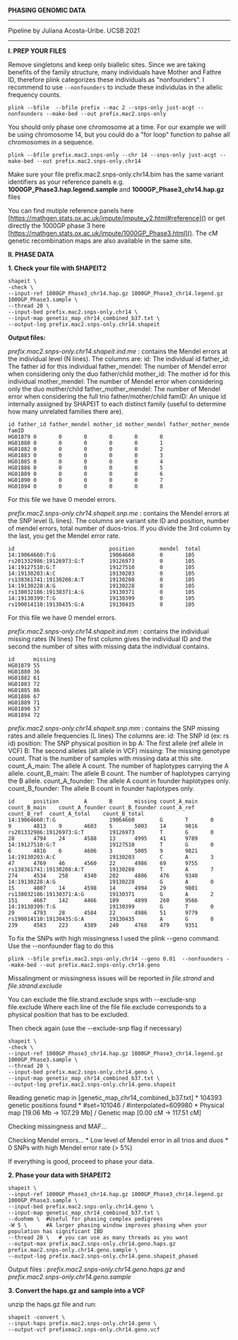 **PHASING GENOMIC DATA**

___
Pipeline by Juliana Acosta-Uribe. UCSB 2021
___

**I. PREP YOUR FILES**

Remove singletons and keep only biallelic sites.
Since we are taking benefits of the family structure, many individuals have Mother and Fathre ID, therefore plink categorizes these individuals as "nonfounders". I recommend to use ``--nonfounders`` to include these individulas in the allelic frequency counts.

```
plink --bfile  --bfile prefix --mac 2 --snps-only just-acgt --nonfounders --make-bed --out prefix.mac2.snps-only
```

You should only phase one chromosome at a time. For our example we will be using chromosome 14, but you could do a "for loop" function to pahse all chromosomes in a sequence.

```
plink --bfile prefix.mac2.snps-only --chr 14 --snps-only just-acgt --make-bed --out prefix.mac2.snps-only.chr14
```

Make sure your file prefix.mac2.snps-only.chr14.bim has the same variant identifiers as your reference panels e.g. **1000GP\_Phase3.hap.legend.sample** and **1000GP\_Phase3_chr14.hap.gz**  files

You can find mutiple reference panels here [https://mathgen.stats.ox.ac.uk/impute/impute_v2.html#reference]()
or get directly the 1000GP phase 3 here [https://mathgen.stats.ox.ac.uk/impute/1000GP_Phase3.html](). The cM genetic recombination maps are also available in the same site.

**II. PHASE DATA**

**1. Check your file with SHAPEIT2** 

```
shapeit \
-check \
--input-ref 1000GP_Phase3_chr14.hap.gz 1000GP_Phase3_chr14.legend.gz 1000GP_Phase3.sample \
--thread 20 \
--input-bed prefix.mac2.snps-only.chr14 \
--input-map genetic_map_chr14_combined_b37.txt \
--output-log prefix.mac2.snps-only.chr14.shapeit
```

**Output files:**

*prefix.mac2.snps-only.chr14.shapeit.ind.me* : contains the Mendel errors at the individual level (N lines).
The columns are:
id: The individual id
father_id: The father id for this individual
father_mendel: The number of Mendel error when considering only the duo father/child
mother_id: The mother id for this individual
mother_mendel: The number of Mendel error when considering only the duo mother/child
father_mother_mendel: The number of Mendel error when considering the full trio father/mother/child
famID: An unique id internally assigned by SHAPEIT to each distinct family (useful to determine how many unrelated families there are).

	id father_id father_mendel mother_id mother_mendel father_mother_mende  famID
	HG01879 0       0       0       0       0       0
	HG01880 0       0       0       0       0       1
	HG01882 0       0       0       0       0       2
	HG01883 0       0       0       0       0       3
	HG01885 0       0       0       0       0       4
	HG01886 0       0       0       0       0       5
	HG01889 0       0       0       0       0       6
	HG01890 0       0       0       0       0       7
	HG01894 0       0       0       0       0       8

For this file we have 0 mendel errors.

*prefix.mac2.snps-only.chr14.shapeit.snp.me* : contains the Mendel errors at the SNP level (L lines).
The columns are variant site ID and position, number of mendel errors, total number of duos-trios.
If you divide the 3rd column by the last, you get the Mendel error rate. 

	id     			 				position        mendel  total
	14:19064660:T:G 				19064660        0       105
	rs201332986:19126973:G:T        19126973        0       105
	14:19127510:G:T					19127510        0       105
	14:19130203:A:C 				19130203        0       105
	rs138361741:19130208:A:T        19130208        0       105
	14:19130228:A:G 				19130228        0       105
	rs138032186:19130371:A:G        19130371        0       105
	14:19130399:T:G 				19130399        0       105
	rs190014110:19130435:G:A        19130435        0       105

For this file we have 0 mendel errors.

*prefix.mac2.snps-only.chr14.shapeit.ind.mm* : contains the individual missing rates (N lines)
The first column gives the individual ID and the second the number of sites with missing data the individual contains.

	id      missing
	HG01879 55
	HG01880 36
	HG01882 61
	HG01883 72
	HG01885 86
	HG01886 67
	HG01889 71
	HG01890 57
	HG01894 72


*prefix.mac2.snps-only.chr14.shapeit.snp.mm* : contains the SNP missing rates and allele frequencies (L lines)
The columns are:
id: The SNP id (ex: rs id)
position: The SNP physical position in bp
A: The first allele (ref allele in VCF)
B: The second alleles (alt allele in VCF)
missing: The missing genotype count. That is the number of samples with missing data at this site.
count_A_main: The allele A count. The number of haplotypes carrying the A allele.
count_B_main: The allele B count. The number of haplotypes carrying the B allele.
count_A_founder: The allele A count in founder haplotypes only.
count_B_founder: The allele B count in founder haplotypes only.

	id      position        A       B       missing count_A_main    count_B_main    count_A_founder count_B_founder count_A_ref     count_B_ref  count_A_total    count_B_total
	14:19064660:T:G 				19064660        G       T       0       9       4813    9       4603    5       5003    14      9816
	rs201332986:19126973:G:T        19126973        T       G       0       28      4794    24      4588    13      4995    41      9789
	14:19127510:G:T 				19127510        T       G       0       6       4816    6       4606    3       5005    9       9821
	14:19130203:A:C 				19130203        C       A       3       47      4769    46      4560    22      4986    69      9755
	rs138361741:19130208:A:T        19130208        T       A       7       274     4534    258     4340    202     4806    476     9340
	14:19130228:A:G 				19130228        G       A       0       15      4807    14      4598    14      4994    29      9801
	rs138032186:19130371:A:G        19130371        G       A       2       151     4667    142     4466    109     4899    260     9566
	14:19130399:T:G 				19130399        G       T       0       29      4793    28      4584    22      4986    51      9779
	rs190014110:19130435:G:A        19130435        A       G       0       239     4583    223     4389    240     4768    479     9351

To fix the SNPs with high missingness I used the plink --geno command. Use the --nonfounder flag to do this

```
plink --bfile prefix.mac2.snps-only.chr14 --geno 0.01  --nonfounders --make-bed --out prefix.mac2.snps-only.chr14.geno
```

Missalingment or missingness issues will be reported in *file.strand* and *file.strand.exclude*

You can exclude the file.strand.exclude snps with --exclude-snp file.exclude
Where each line of the file file.exclude corresponds to a physical position that has to be excluded.

Then check again (use the --exclude-snp flag if necessary)

```
shapeit \
-check \
--input-ref 1000GP_Phase3_chr14.hap.gz 1000GP_Phase3_chr14.legend.gz 1000GP_Phase3.sample \
--thread 20 \
--input-bed prefix.mac2.snps-only.chr14.geno \
--input-map genetic_map_chr14_combined_b37.txt \
--output-log prefix.mac2.snps-only.chr14.geno.shapeit
```

Reading genetic map in [genetic_map_chr14_combined_b37.txt]
	  * 104393 genetic positions found
	  * #set=101046 / #interpolated=609980
	  * Physical map [19.06 Mb -> 107.29 Mb] / Genetic map [0.00 cM -> 117.51 cM]

Checking missingness and MAF...

Checking Mendel errors...
	  * Low level of Mendel error in all trios and duos
	  * 0 SNPs with high Mendel error rate (> 5%)

If everything is good, proceed to phase your data.


**2.  Phase your data with SHAPEIT2**


```
shapeit \
--input-ref 1000GP_Phase3_chr14.hap.gz 1000GP_Phase3_chr14.legend.gz 1000GP_Phase3.sample \
--input-bed prefix.mac2.snps-only.chr14.geno \
--input-map genetic_map_chr14_combined_b37.txt \
--duohmm \ 	#Useful for phasing complex pedigrees
-W 5 \ 		#A larger phasing window improves phasing when your population has significant IBD
--thread 20 \ 	# you can use as many threads as you want
--output-max prefix.mac2.snps-only.chr14.geno.haps.gz prefix.mac2.snps-only.chr14.geno.sample \
--output-log prefix.mac2.snps-only.chr14.geno.shapeit_phased
```

Output files : *prefix.mac2.snps-only.chr14.geno.haps.gz* and *prefix.mac2.snps-only.chr14.geno.sample*


**3. Convert the haps.gz and sample into a VCF**

unzip the haps.gz file and run:

```
shapeit -convert \
--input-haps prefix.mac2.snps-only.chr14.geno \
--output-vcf prefixmac2.snps-only.chr14.geno.vcf
```
